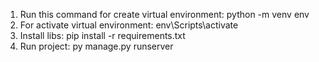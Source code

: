 1. Run this command for create virtual environment: python -m venv env
2. For activate virtual environment: env\Scripts\activate
3. Install libs: pip install -r requirements.txt
4. Run project: py manage.py runserver
